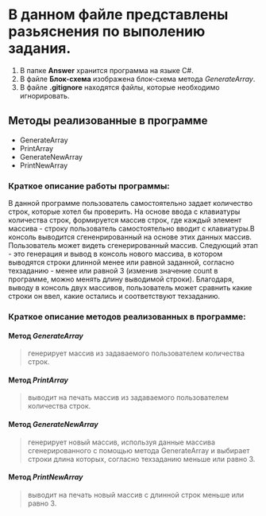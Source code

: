# **В данном файле представлены разьяснения по выполению задания.**

1. В папке **Answer** хранится программа на языке C#.
2. В файле **Блок-схема** изображена блок-схема метода *GenerateArray*.
3. В файле **.gitignore** находятся файлы, которые необходимо игнорировать.

## Методы реализованные в программе
- GenerateArray
- PrintArray
- GenerateNewArray
- PrintNewArray

### Краткое описание работы программы:
В данной программе пользователь самостоятельно задает количество строк, которые хотел бы проверить. На основе ввода с клавиатуры количества строк, формируется массив строк, где каждый элемент массива - строку пользователь самостоятельно вводит с клавиатуры.В консоль выводится сгененрированный на основе этих данных массив. Пользователь может видеть сгенерированный массив.
Следующий этап - это генерация и вывод в консоль нового массива, в котором выводятся строки длинной менее или равной заданной, согласно техзаданию - менее или равной 3 (изменив значение count в программе, можно менять длину выводимой строки).
Благодаря, выводу в консоль двух массивов, пользователь может сравнить какие строки он ввел, какие остались и соответствуют техзаданию.
### Краткое описание методов реализованных в программе:
#### Метод *GenerateArray*
>генерирует массив из задаваемого пользователем количества строк.
#### Метод *PrintArray*
>выводит на печать массив из задаваемого пользователем количества строк.
#### Метод *GenerateNewArray*
>генерирует новый массив, используя данные массива сгенерированного с помощью метода GenerateArray и выбирает строки длина которых, согласно техзаданию меньше или равно 3.
#### Метод *PrintNewArray*
>выводит на печать новый массив с длинной строк меньше или равно 3.